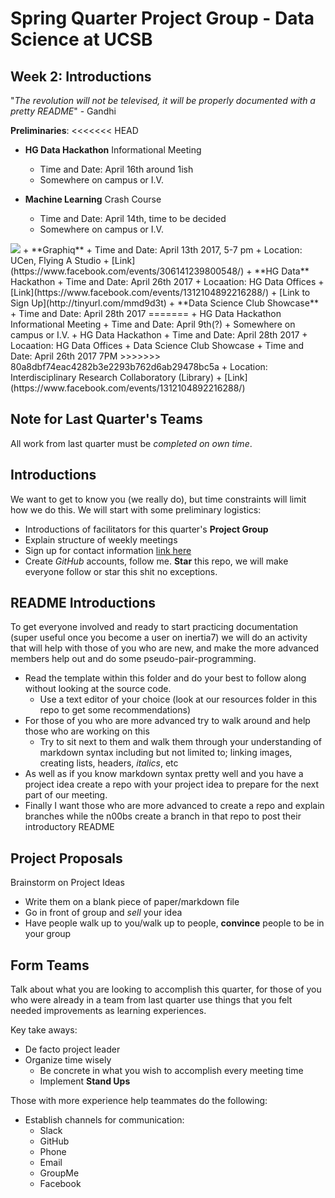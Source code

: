 # Spring Quarter Project Group - Data Science at UCSB
## Week 2: Introductions

"*The revolution will not be televised, it will be properly documented with a pretty README*" - Gandhi

**Preliminaries**:
<<<<<<< HEAD
+ **HG Data Hackathon** Informational Meeting
	+ Time and Date: April 16th around 1ish
	+ Somewhere on campus or I.V.

+ **Machine Learning** Crash Course
	+ Time and Date: April 14th, time to be decided
	+ Somewhere on campus or I.V.

<img src="http://datascience.pstat.ucsb.edu/uploads/7/0/7/1/70716011/1455580810_1.png">
+ **Graphiq**
	+ Time and Date: April 13th 2017, 5-7 pm
	+ Location: UCen, Flying A Studio
	+ [Link](https://www.facebook.com/events/306141239800548/)
+ **HG Data** Hackathon 
	+ Time and Date: April 26th 2017
	+ Locaation: HG Data Offices
	+ [Link](https://www.facebook.com/events/1312104892216288/)
	+ [Link to Sign Up](http://tinyurl.com/mmd9d3t)
+ **Data Science Club Showcase** 
	+ Time and Date: April 28th 2017
=======
+ HG Data Hackathon Informational Meeting
	+ Time and Date: April 9th(?)
	+ Somewhere on campus or I.V. 
+ HG Data Hackathon 
	+ Time and Date: April 28th 2017
	+ Locaation: HG Data Offices
+ Data Science Club Showcase 
	+ Time and Date: April 26th 2017 7PM
>>>>>>> 80a8dbf74eac4282b3e2293b762d6ab29478bc5a
	+ Location: Interdisciplinary Research Collaboratory (Library)
	+ [Link](https://www.facebook.com/events/1312104892216288/) 

## **Note for Last Quarter's Teams**
All work from last quarter must be *completed on own time*.  

## **Introductions**
We want to get to know you (we really do), but time constraints will limit how we do this. We will start with some preliminary logistics:

+ Introductions of facilitators for this quarter's **Project Group**
+ Explain structure of weekly meetings
+ Sign up for contact information [link here](https://goo.gl/forms/IwMgAP1w62fvIzmG3)
+ Create *GitHub* accounts, follow me. **Star** this repo, we will make everyone follow or star this shit no exceptions. 

## **README Introductions**
To get everyone involved and ready to start practicing documentation (super useful once you become a user on inertia7) we will do an activity that will help with those of you who are new, and make the more advanced members help out and do some pseudo-pair-programming. 

+ Read the template within this folder and do your best to follow along without looking at the source code. 
	+ Use a text editor of your choice (look at our resources folder in this repo to get some recommendations)
+ For those of you who are more advanced try to walk around and help those who are working on this
	+ Try to sit next to them and walk them through your understanding of markdown syntax including but not limited to; linking images, creating lists, headers, *italics*, etc 
+ As well as if you know markdown syntax pretty well and you have a project idea create a repo with your project idea to prepare for the next part of our meeting. 
+ Finally I want those who are more advanced to create a repo and explain branches while the n00bs create a branch in that repo to post their introductory README

## **Project Proposals**
Brainstorm on Project Ideas
+ Write them on a blank piece of paper/markdown file
+ Go in front of group and *sell* your idea
+ Have people walk up to you/walk up to people, **convince** people to be in your group

## **Form Teams**
Talk about what you are looking to accomplish this quarter, for those of you who were already in a team from last quarter use things that you felt needed improvements as learning experiences. 

Key take aways:
+ De facto project leader
+ Organize time wisely 
	+ Be concrete in what you wish to accomplish every meeting time
	+ Implement **Stand Ups**


Those with more experience help teammates do the following:
+ Establish channels for communication:
	+ Slack 
	+ GitHub
	+ Phone
	+ Email
	+ GroupMe
	+ Facebook 

